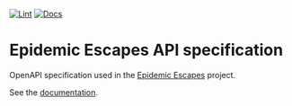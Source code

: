 [![Lint](https://github.com/alexandrelamberty/epidemic-escapes-api-spec/actions/workflows/lint.yaml/badge.svg)](https://github.com/alexandrelamberty/epidemic-escapes-api-spec/actions/workflows/lint.yaml)
[![Docs](https://github.com/alexandrelamberty/epidemic-escapes-api-spec/actions/workflows/documentation.yaml/badge.svg)](https://github.com/alexandrelamberty/epidemic-escapes-api-spec/actions/workflows/documentation.yaml)

# Epidemic Escapes API specification

OpenAPI specification used in the [Epidemic Escapes](https://github.com/alexandrelamberty/epidemic-escapes) project.

See the [documentation](https://alexandrelamberty.github.io/epidemic-escapes-api-spec/).
